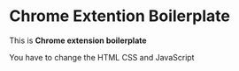 # Chrome Extention Boilerplate
This is <strong>Chrome extension boilerplate</strong> <br/> <p> You have to change the HTML CSS and JavaScript </p>
